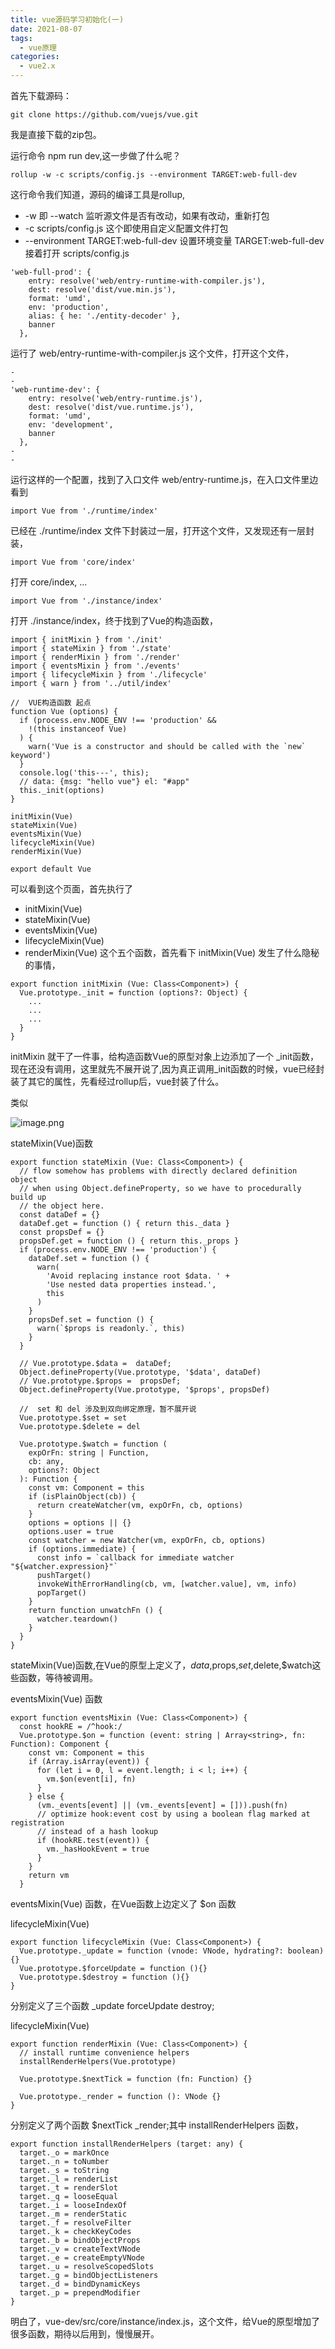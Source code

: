 ```yaml
---
title: vue源码学习初始化(一)
date: 2021-08-07
tags:
  - vue原理
categories:
  - vue2.x
---
```


首先下载源码：

```
git clone https://github.com/vuejs/vue.git
```
我是直接下载的zip包。

运行命令 npm run dev,这一步做了什么呢？

```
rollup -w -c scripts/config.js --environment TARGET:web-full-dev
```
这行命令我们知道，源码的编译工具是rollup, 
- -w 即 --watch 监听源文件是否有改动，如果有改动，重新打包
- -c scripts/config.js 这个即使用自定义配置文件打包
- --environment TARGET:web-full-dev 设置环境变量 TARGET:web-full-dev
接着打开 scripts/config.js

```
'web-full-prod': {
    entry: resolve('web/entry-runtime-with-compiler.js'),
    dest: resolve('dist/vue.min.js'),
    format: 'umd',
    env: 'production',
    alias: { he: './entity-decoder' },
    banner
  },
```
运行了 web/entry-runtime-with-compiler.js 这个文件，打开这个文件，


```
-
-
'web-runtime-dev': {
    entry: resolve('web/entry-runtime.js'),
    dest: resolve('dist/vue.runtime.js'),
    format: 'umd',
    env: 'development',
    banner
  },
-
-
```
运行这样的一个配置，找到了入口文件 web/entry-runtime.js，在入口文件里边看到

```
import Vue from './runtime/index'
```
已经在 ./runtime/index 文件下封装过一层，打开这个文件，又发现还有一层封装，

```
import Vue from 'core/index'
```
打开 core/index, ...

```
import Vue from './instance/index'
```
打开 ./instance/index，终于找到了Vue的构造函数，

```
import { initMixin } from './init'
import { stateMixin } from './state'
import { renderMixin } from './render'
import { eventsMixin } from './events'
import { lifecycleMixin } from './lifecycle'
import { warn } from '../util/index'

//  VUE构造函数 起点
function Vue (options) {
  if (process.env.NODE_ENV !== 'production' &&
    !(this instanceof Vue)
  ) {
    warn('Vue is a constructor and should be called with the `new` keyword')
  }
  console.log('this---', this);
  // data: {msg: "hello vue"} el: "#app"
  this._init(options)
}

initMixin(Vue)
stateMixin(Vue)
eventsMixin(Vue)
lifecycleMixin(Vue)
renderMixin(Vue)

export default Vue
```
可以看到这个页面，首先执行了
- initMixin(Vue)
- stateMixin(Vue)
- eventsMixin(Vue)
- lifecycleMixin(Vue)
- renderMixin(Vue)
这个五个函数，首先看下 initMixin(Vue) 发生了什么隐秘的事情，

```
export function initMixin (Vue: Class<Component>) {
  Vue.prototype._init = function (options?: Object) {
    ...
    ...
    ...
  }
}
```
initMixin 就干了一件事，给构造函数Vue的原型对象上边添加了一个 _init函数，现在还没有调用，这里就先不展开说了,因为真正调用_init函数的时候，vue已经封装了其它的属性，先看经过rollup后，vue封装了什么。

类似

![image.png](https://p6-juejin.byteimg.com/tos-cn-i-k3u1fbpfcp/52ca3153065d4739a280b3239f5fdd9a~tplv-k3u1fbpfcp-watermark.image)


stateMixin(Vue)函数

```
export function stateMixin (Vue: Class<Component>) {
  // flow somehow has problems with directly declared definition object
  // when using Object.defineProperty, so we have to procedurally build up
  // the object here.
  const dataDef = {}
  dataDef.get = function () { return this._data }
  const propsDef = {}
  propsDef.get = function () { return this._props }
  if (process.env.NODE_ENV !== 'production') {
    dataDef.set = function () {
      warn(
        'Avoid replacing instance root $data. ' +
        'Use nested data properties instead.',
        this
      )
    }
    propsDef.set = function () {
      warn(`$props is readonly.`, this)
    }
  }
  
  // Vue.prototype.$data =  dataDef;
  Object.defineProperty(Vue.prototype, '$data', dataDef)
  // Vue.prototype.$props =  propsDef;
  Object.defineProperty(Vue.prototype, '$props', propsDef)

  //  set 和 del 涉及到双向绑定原理，暂不展开说  
  Vue.prototype.$set = set
  Vue.prototype.$delete = del

  Vue.prototype.$watch = function (
    expOrFn: string | Function,
    cb: any,
    options?: Object
  ): Function {
    const vm: Component = this
    if (isPlainObject(cb)) {
      return createWatcher(vm, expOrFn, cb, options)
    }
    options = options || {}
    options.user = true
    const watcher = new Watcher(vm, expOrFn, cb, options)
    if (options.immediate) {
      const info = `callback for immediate watcher "${watcher.expression}"`
      pushTarget()
      invokeWithErrorHandling(cb, vm, [watcher.value], vm, info)
      popTarget()
    }
    return function unwatchFn () {
      watcher.teardown()
    }
  }
}
```
stateMixin(Vue)函数,在Vue的原型上定义了，$data,$props,$set,$delete,$watch这些函数，等待被调用。

eventsMixin(Vue) 函数

```
export function eventsMixin (Vue: Class<Component>) {
  const hookRE = /^hook:/
  Vue.prototype.$on = function (event: string | Array<string>, fn: Function): Component {
    const vm: Component = this
    if (Array.isArray(event)) {
      for (let i = 0, l = event.length; i < l; i++) {
        vm.$on(event[i], fn)
      }
    } else {
      (vm._events[event] || (vm._events[event] = [])).push(fn)
      // optimize hook:event cost by using a boolean flag marked at registration
      // instead of a hash lookup
      if (hookRE.test(event)) {
        vm._hasHookEvent = true
      }
    }
    return vm
  }
```
eventsMixin(Vue) 函数，在Vue函数上边定义了 $on 函数

lifecycleMixin(Vue)

```
export function lifecycleMixin (Vue: Class<Component>) {
  Vue.prototype._update = function (vnode: VNode, hydrating?: boolean){}
  Vue.prototype.$forceUpdate = function (){}
  Vue.prototype.$destroy = function (){}
}
```
分别定义了三个函数  _update forceUpdate  destroy;

lifecycleMixin(Vue)

```
export function renderMixin (Vue: Class<Component>) {
  // install runtime convenience helpers
  installRenderHelpers(Vue.prototype)

  Vue.prototype.$nextTick = function (fn: Function) {}

  Vue.prototype._render = function (): VNode {}
}
```
分别定义了两个函数  $nextTick _render;其中 installRenderHelpers 函数，

```
export function installRenderHelpers (target: any) {
  target._o = markOnce
  target._n = toNumber
  target._s = toString
  target._l = renderList
  target._t = renderSlot
  target._q = looseEqual
  target._i = looseIndexOf
  target._m = renderStatic
  target._f = resolveFilter
  target._k = checkKeyCodes
  target._b = bindObjectProps
  target._v = createTextVNode
  target._e = createEmptyVNode
  target._u = resolveScopedSlots
  target._g = bindObjectListeners
  target._d = bindDynamicKeys
  target._p = prependModifier
}
```
明白了，vue-dev/src/core/instance/index.js，这个文件，给Vue的原型增加了很多函数，期待以后用到，慢慢展开。
